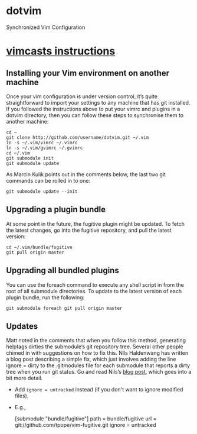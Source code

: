 # dotvim
Synchronized Vim Configuration

# [vimcasts instructions](http://vimcasts.org/episodes/synchronizing-plugins-with-git-submodules-and-pathogen/)
## Installing your Vim environment on another machine
Once your vim configuration is under version control, it’s quite straightforward to import your settings to any machine that has git installed. If you followed the instructions above to put your vimrc and plugins in a dotvim directory, then you can follow these steps to synchronise them to another machine:

    cd ~
    git clone http://github.com/username/dotvim.git ~/.vim
    ln -s ~/.vim/vimrc ~/.vimrc
    ln -s ~/.vim/gvimrc ~/.gvimrc
    cd ~/.vim
    git submodule init
    git submodule update

As Marcin Kulik points out in the comments below, the last two git commands can be rolled in to one:

    git submodule update --init

## Upgrading a plugin bundle
At some point in the future, the fugitive plugin might be updated. To fetch the latest changes, go into the fugitive repository, and pull the latest version:

    cd ~/.vim/bundle/fugitive
    git pull origin master

## Upgrading all bundled plugins
You can use the foreach command to execute any shell script in from the root of all submodule directories. To update to the latest version of each plugin bundle, run the following:

    git submodule foreach git pull origin master

## Updates
Matt noted in the comments that when you follow this method, generating helptags dirties the submodule’s git repository tree. Several other people chimed in with suggestions on how to fix this. Nils Haldenwang has written a blog post describing a simple fix, which just involves adding the line ignore = dirty to the .gitmodules file for each submodule that reports a dirty tree when you run git status. Go and read Nils’s [blog post](http://www.nils-haldenwang.de/frameworks-and-tools/git/how-to-ignore-changes-in-git-submodules), which goes into a bit more detail.
* Add `ignore = untracked` instead (if you don&apos;t want to ignore modified files).
* E.g.,

    [submodule "bundle/fugitive"]
        path = bundle/fugitive
        url = git://github.com/tpope/vim-fugitive.git
        ignore = untracked

